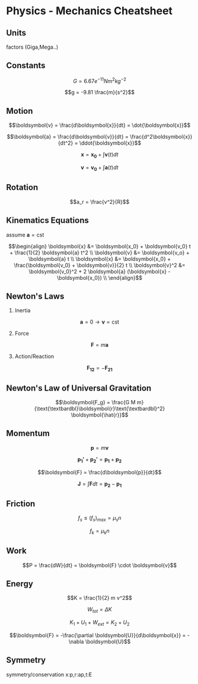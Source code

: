# Physics - Mechanics Cheatsheet

## Units
factors (Giga,Mega..)

## Constants
```math
G = 6.67e^{−11} N m^2 kg^{−2}
```
```math
g = -9.81 \frac{m}{s^2}
```

## Motion
```math
\boldsymbol{v} = \frac{d\boldsymbol{x}}{dt} = \dot{\boldsymbol{x}}
```
```math
\boldsymbol{a} = \frac{d\boldsymbol{v}}{dt} = \frac{d^2\boldsymbol{x}}{dt^2} = \ddot{\boldsymbol{x}}
```
```math
\boldsymbol{x} = \boldsymbol{x_0} + \int \boldsymbol{v}(t) dt
```
```math
\boldsymbol{v} = \boldsymbol{v_0} + \int \boldsymbol{a}(t) dt
```

## Rotation
```math
a_r = \frac{v^2}{R}
```

## Kinematics Equations
assume $`\boldsymbol{a} = \text{cst}`$

```math
\begin{align}

\boldsymbol{x} &= \boldsymbol{x_0} + \boldsymbol{v_0} t + \frac{1}{2} \boldsymbol{a} t^2 \\

\boldsymbol{v} &= \boldsymbol{v_o} + \boldsymbol{a} t \\

\boldsymbol{x} &= \boldsymbol{x_0} + \frac{\boldsymbol{v_0} + \boldsymbol{v}}{2} t \\

\boldsymbol{v}^2 &= \boldsymbol{v_0}^2 + 2 \boldsymbol{a} (\boldsymbol{x} - \boldsymbol{x_0}) \\

\end{align}
```

## Newton's Laws
1. Inertia
```math
\boldsymbol{a} = 0 \to \boldsymbol{v} = \text{cst}
```
2. Force
```math
\boldsymbol{F} = m \boldsymbol{a}
```
3. Action/Reaction
```math
\boldsymbol{F_{12}} = -\boldsymbol{F_{21}}
```

## Newton's Law of Universal Gravitation
```math
\boldsymbol{F_g} = \frac{G M m}{\text{\textbardbl}\boldsymbol{r}\text{\textbardbl}^2} \boldsymbol{\hat{r}}
```

## Momentum
```math
\boldsymbol{p} = m \boldsymbol{v}
```
```math
\boldsymbol{p_1'} + \boldsymbol{p_2'} = \boldsymbol{p_1} + \boldsymbol{p_2}
```
```math
\boldsymbol{F} = \frac{d\boldsymbol{p}}{dt}
```
```math
\boldsymbol{J} = \int \boldsymbol{F} dt = \boldsymbol{p_2} - \boldsymbol{p_1}
```

## Friction
```math
f_s \leq (f_s)_{max} = \mu_s n
```
```math
f_k = \mu_k n
```

## Work
```math
P = \frac{dW}{dt} = \boldsymbol{F} \cdot \boldsymbol{v}
```

## Energy
```math
K = \frac{1}{2} m v^2
```
```math
W_{tot} = \Delta K
```
```math
K_1 + U_1 + W_{ext} = K_2 + U_2
```
```math
\boldsymbol{F} = -\frac{\partial \boldsymbol{U}}{d\boldsymbol{x}} = -\nabla \boldsymbol{U}
```

## Symmetry
symmetry/conservation
x:p,r:ap,t:E
